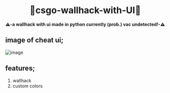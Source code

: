
<div align=center>
  
  # 💎csgo-wallhack-with-UI💎
  
  **⚠️-a wallhack with ui made in python currently (prob.) vac undetected!-⚠️** 
  
</div>

## image of cheat ui;
![image](https://user-images.githubusercontent.com/81589649/153958585-2f8a853d-b8f4-4c72-a2a9-b9129d65120f.png)

## features;
1. wallhack
2. custom colors

